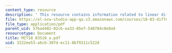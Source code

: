 ```yaml
---
content_type: resource
description: ' This resource contains information related to linear differential operators.'
file: https://ol-ocw-studio-app-qa.s3.amazonaws.com/courses/18-03-differential-equations-spring-2010/3222ee53a6cb307dec118bf9311c522d_MIT18_03S10_o.pdf
file_type: application/pdf
parent_uid: 57bad402-02cb-ea33-05ef-548784c0e8a9
resourcetype: Document
title: MIT18_03S10_o.pdf
uid: 3222ee53-a6cb-307d-ec11-8bf9311c522d
---
```

